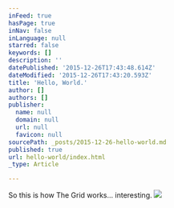 ```yaml
---
inFeed: true
hasPage: true
inNav: false
inLanguage: null
starred: false
keywords: []
description: ''
datePublished: '2015-12-26T17:43:48.614Z'
dateModified: '2015-12-26T17:43:20.593Z'
title: 'Hello, World.'
author: []
authors: []
publisher:
  name: null
  domain: null
  url: null
  favicon: null
sourcePath: _posts/2015-12-26-hello-world.md
published: true
url: hello-world/index.html
_type: Article

---
```

So this is how The Grid works... interesting.
![](https://the-grid-user-content.s3-us-west-2.amazonaws.com/c4fc5704-cd38-4501-8f0b-8fec211b974e.jpg)